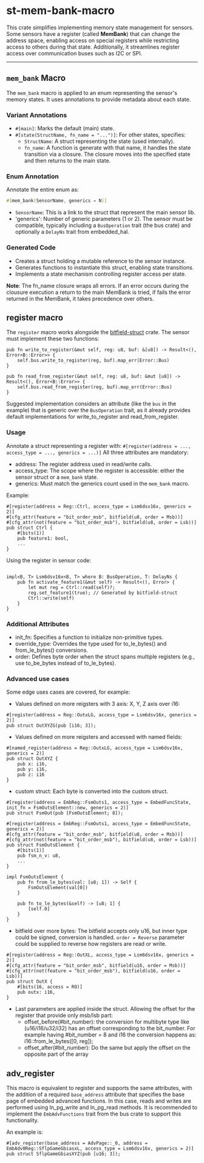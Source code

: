 # st-mem-bank-macro

This crate simplifies implementing memory state management for sensors. Some sensors have a register (called **MemBank**) that can change the address space, enabling access on special registers while restricting access to others during that state. Additionally, it streamlines register access over communication buses such as I2C or SPI.

---

## `mem_bank` Macro

The `mem_bank` macro is applied to an enum representing the sensor's memory states. It uses annotations to provide metadata about each state.

### Variant Annotations

- `#[main]`: Marks the default (main) state.
- `#[state(StructName, fn_name = "...")]`: For other states, specifies:
  - `StructName`: A struct representing the state (used internally).
  - `fn_name`: A function is generate with that name, it handles the state transition via a closure. The closure moves into the specified state and then returns to the main state.

### Enum Annotation

Annotate the entire enum as:

```rust
#[mem_bank(SensorName, generics = N)]
```
- `SensorName`: This is a link to the struct that represent the main sensor lib.
- 'generics': Number of generic parameters (1 or 2). The sensor must be compatible, typically including a `BusOperation` trait (the bus crate) and optionally a `DelayNs` trait from embedded_hal.


### Generated Code

- Creates a struct holding a mutable reference to the sensor instance.
- Generates functions to instantiate this struct, enabling state transitions.
- Implements a state mechanism controlling register access per state.

**Note**: The fn_name closure wraps all errors. If an error occurs during the clousure execution a return to the main MemBank is tried, if fails the error returned   in the MemBank, it takes precedence over others.

## register macro

The `register` macro works alongside the [bitfield-struct](https://crates.io/crates/bitfield-struct) crate. The sensor must implement these two functions:
```[Rust]
pub fn write_to_register(&mut self, reg: u8, buf: &[u8]) -> Result<(), Error<B::Error>> {
    self.bus.write_to_register(reg, buf).map_err(Error::Bus)
}

pub fn read_from_register(&mut self, reg: u8, buf: &mut [u8]) -> Result<(), Error<B::Error>> {
    self.bus.read_from_register(reg, buf).map_err(Error::Bus)
}
```
Suggested implementation considers an attribute (like the `bus` in the example) that is generic over the `BusOperation` trait, as it already provides default implementations for write_to_register and read_from_register.


### Usage

Annotate a struct representing a register with: `#[register(address = ..., access_type = ..., generics = ...)]`
All three attributes are mandatory:
- address: The register address used in read/write calls.
- access_type: The scope where the register is accessible: either the sensor struct or a `mem_bank` state.
- generics: Must match the generics count used in the `mem_bank` macro.

Example:

```[Rust]
#[register(address = Reg::Ctrl, access_type = Lsm6dsv16x, generics = 2)]
#[cfg_attr(feature = "bit_order_msb", bitfield(u8, order = Msb))]
#[cfg_attr(not(feature = "bit_order_msb"), bitfield(u8, order = Lsb))]
pub struct Ctrl {
    #[bits(1)]
    pub feature1: bool,
    ...
}
```

Using the register in sensor code:
```[Rust]

impl<B, T> Lsm6dsv16x<B, T> where B: BusOperation, T: DelayNs {
    pub fn activate_feature1(&mut self) -> Result<(), Error> {
        let mut reg = Ctrl::read(self)?;
        reg.set_feature1(true); // Generated by bitfield-struct
        Ctrl::write(self)
    }
}

```

### Additional Attributes
- init_fn: Specifies a function to initialize non-primitive types.
- override_type: Overrides the type used for to_le_bytes() and from_le_bytes() conversions.
- order: Defines byte order when the struct spans multiple registers (e.g., use to_be_bytes instead of to_le_bytes).

### Advanced use cases

Some edge uses cases are covered, for example:

- Values defined on more reigsters with 3 axis: X, Y, Z axis over i16:
```
#[register(address = Reg::OutxLG, access_type = Lsm6dsv16x, generics = 2)]
pub struct OutXYZG(pub [i16; 3]);
```
- Values defined on more reigsters and accessed with named fields:
```
#[named_register(address = Reg::OutxLG, access_type = Lsm6dsv16x, generics = 2)]
pub struct OutXYZ {
    pub x: i16,
    pub y: i16,
    pub z: i16
}
```

- custom struct: Each byte is converted into the custom struct.
```
#[register(address = EmbReg::FsmOuts1, access_type = EmbedFuncState, init_fn = FsmOutsElement::new, generics = 2)]
pub struct FsmOut(pub [FsmOutsElement; 8]);

#[register(address = EmbReg::FsmOuts1, access_type = EmbedFuncState, generics = 2)]
#[cfg_attr(feature = "bit_order_msb", bitfield(u8, order = Msb))]
#[cfg_attr(not(feature = "bit_order_msb"), bitfield(u8, order = Lsb))]
pub struct FsmOutsElement {
    #[bits(1)]
    pub fsm_n_v: u8,
    ...
}

impl FsmOutsElement {
    pub fn from_le_bytes(val: [u8; 1]) -> Self {
        FsmOutsElement(val[0])
    }

    pub fn to_le_bytes(&self) -> [u8; 1] {
        [self.0]
    }
}
```
- bitfield over more bytes: The bitfield accepts only u16, but inner type could be signed, conversion is handled. `order = Reverse` parameter could be supplied to reverse how registers are read or write.
```[rust]
#[register(address = Reg::OutXL, access_type = Lsm6dsv16x, generics = 2)]
#[cfg_attr(feature = "bit_order_msb", bitfield(u16, order = Msb))]
#[cfg_attr(not(feature = "bit_order_msb"), bitfield(u16, order = Lsb))]
pub struct OutX {
    #[bits(16, access = RO)]
    pub outx: i16,
}
```

- Last parameters are applied inside the struct. Allowing the offset for the register that provide only msb/lsb part:
    - offset_before(#bit_number): the conversion for multibyte type like (u16/i16/u32/i32) has an offset corresponding to the bit_number. For example having #bit_number = 8 and i16 the conversion happens as: i16::from_le_bytes([0, reg]);
    - offset_after(#bit_number): Do the same but apply the offset on the opposite part of the array

## adv_register
This macro is equivalent to register and supports the same attributes, with the addition of a required `base_address` attribute that specifies the base page of embedded advanced functions. In this case, reads and writes are performed using ln_pg_write and ln_pg_read methods. It is recommended to implement the `EmbAdvFunctions` trait from the bus crate to support this functionality.

An example is:
```[rust]
#[adv_register(base_address = AdvPage::_0, address = EmbAdv0Reg::SflpGameGbiasxL, access_type = Lsm6dsv16x, generics = 2)]
pub struct SflpGameGbiasXYZ(pub [u16; 3]);
```
